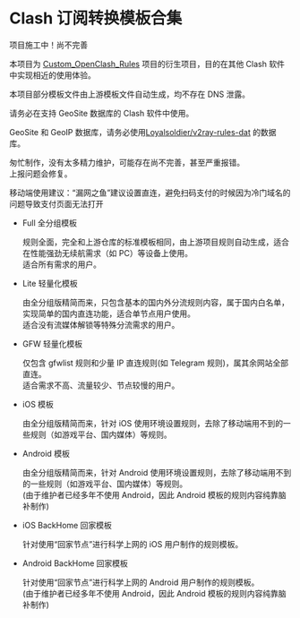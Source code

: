 # Clash 订阅转换模板合集


项目施工中！尚不完善

本项目为 [Custom_OpenClash_Rules](https://github.com/Aethersailor/Custom_OpenClash_Rules) 项目的衍生项目，目的在其他 Clash 软件中实现相近的使用体验。

本项目部分模板文件由上游模板文件自动生成，均不存在 DNS 泄露。  

请务必在支持 GeoSite 数据库的 Clash 软件中使用。  

GeoSite 和 GeoIP 数据库，请务必使用[Loyalsoldier/v2ray-rules-dat](https://github.com/Loyalsoldier/v2ray-rules-dat) 的数据库。  

匆忙制作，没有太多精力维护，可能存在尚不完善，甚至严重报错。  
上报问题会修复。  

移动端使用建议：“漏网之鱼”建议设置直连，避免扫码支付的时候因为冷门域名的问题导致支付页面无法打开

- Full 全分组模板  

  规则全面，完全和上游仓库的标准模板相同，由上游项目规则自动生成，适合在性能强劲无续航需求（如 PC）等设备上使用。  
  适合所有需求的用户。  
  
- Lite 轻量化模板  
  
  由全分组版精简而来，只包含基本的国内外分流规则内容，属于国内白名单，实现简单的国内直连功能，适合单节点用户使用。  
  适合没有流媒体解锁等特殊分流需求的用户。  
  
- GFW 轻量化模板  

  仅包含 gfwlist 规则和少量 IP 直连规则(如 Telegram 规则)，属其余网站全部直连。  
  适合需求不高、流量较少、节点较慢的用户。  
  
- iOS 模板  
  
  由全分组版精简而来，针对 iOS 使用环境设置规则，去除了移动端用不到的一些规则（如游戏平台、国内媒体）等规则。  
  
- Android 模板  
  
  由全分组版精简而来，针对 Android 使用环境设置规则，去除了移动端用不到的一些规则（如游戏平台、国内媒体）等规则。  
  (由于维护者已经多年不使用 Android，因此 Android 模板的规则内容纯靠脑补制作)  
  
- iOS BackHome 回家模板  
  
  针对使用“回家节点”进行科学上网的 iOS 用户制作的规则模板。  
  
- Android BackHome 回家模板  
  
  针对使用“回家节点”进行科学上网的 Android 用户制作的规则模板。  
  (由于维护者已经多年不使用 Android，因此 Android 模板的规则内容纯靠脑补制作)  
